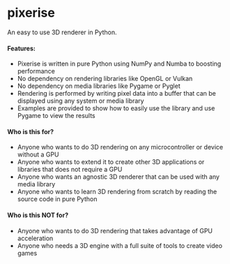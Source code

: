 # pixerise

An easy to use 3D renderer in Python.

#### Features:
- Pixerise is written in pure Python using NumPy and Numba to boosting performance
- No dependency on rendering libraries like OpenGL or Vulkan
- No dependency on media libraries like Pygame or Pyglet
- Rendering is performed by writing pixel data into a buffer that can be displayed using any system or media library
- Examples are provided to show how to easily use the library and use Pygame to view the results

#### Who is this for?
- Anyone who wants to do 3D rendering on any microcontroller or device without a GPU
- Anyone who wants to extend it to create other 3D applications or libraries that does not require a GPU
- Anyone who wants an agnostic 3D renderer that can be used with any media library
- Anyone who wants to learn 3D rendering from scratch by reading the source code in pure Python

#### Who is this NOT for?
- Anyone who wants to do 3D rendering that takes advantage of GPU acceleration
- Anyone who needs a 3D engine with a full suite of tools to create video games
